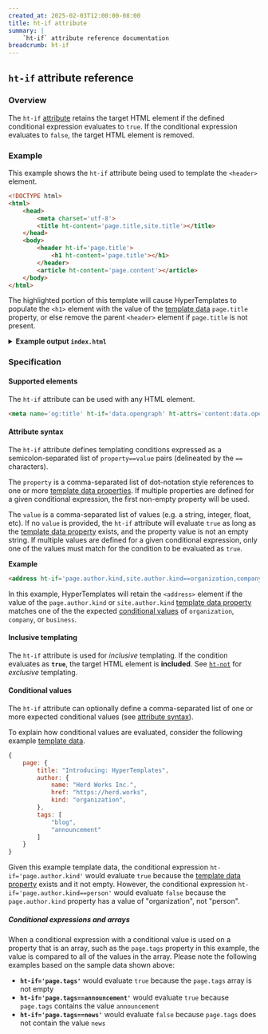 ```yaml
---
created_at: 2025-02-03T12:00:00-08:00
title: ht-if attribute
summary: |
    `ht-if` attribute reference documentation
breadcrumb: ht-if
---
```


## `ht-if` attribute reference

<auto-toc selectors='h3,h4,h5,h6'></auto-toc>

### Overview

The `ht-if` [attribute] retains the target HTML element if the defined conditional expression evaluates to `true`.
If the conditional expression evaluates to `false`, the target HTML element is removed.

### Example

This example shows the `ht-if` attribute being used to template the `<header>` element.

<code-snippet ht-block filename='layout.html' highlight='8-10' with-line-numbers>

```html
<!DOCTYPE html>
<html>
    <head>
        <meta charset='utf-8'>
        <title ht-content='page.title,site.title'></title>
    </head>
    <body>
        <header ht-if='page.title'>
            <h1 ht-content='page.title'></h1>
        </header>
        <article ht-content='page.content'></article>
    </body>
</html>
```

</code-snippet>

The highlighted portion of this template will cause HyperTemplates to populate the `<h1>` element with the value of the [template data] `page.title` property, or else remove the parent `<header>` element if `page.title` is not present.

<details><summary><strong>Example output <code>index.html</code></strong></summary>

Let's see what happens when we process this template with the following [template data].

```javascript
{
    site: {
        title: "Conditional templating is fun!",
    },
    page: {
        content: "Lorem ipsum, hipsters get some"
    }
}
```

The `<header>` element will be removed because the example template data did not contain a `page.title` property.

```html
<!DOCTYPE html>
<html lang='en-US'>
    <head>
        <meta charset='utf-8'>
        <title>Conditional templating is fun!</title>
    </head>
    <body>
        <article>Lorem ipsum, hipsters get some.</article>
    </body>
</html>
```

</details>

### Specification

#### Supported elements

The `ht-if` attribute can be used with any HTML element.

```html
<meta name='og:title' ht-if='data.opengraph' ht-attrs='content:data.opengraph.title'>
```

#### Attribute syntax

The `ht-if` attribute defines templating conditions expressed as a semicolon-separated list of `property==value` pairs (delineated by the `==` characters).

The `property` is a comma-separated list of dot-notation style references to one or more [template data properties].
If multiple properties are defined for a given conditional expression, the first non-empty property will be used.

The `value` is a comma-separated list of values (e.g. a string, integer, float, etc).
If no `value` is provided, the `ht-if` attribute will evaluate `true` as long as the [template data property] exists, and the property value is not an empty string.
If multiple values are defined for a given conditional expression, only one of the values must match for the condition to be evaluated as `true`.

**Example**

```html
<address ht-if='page.author.kind,site.author.kind==organization,company,business' ht-content='page.author.address'></address>
```

In this example, HyperTemplates will retain the `<address>` element if the value of the `page.author.kind` or `site.author.kind` [template data property] matches one of the the expected [conditional values] of `organization`, `company`, or `business`.

#### Inclusive templating

The `ht-if` attribute is used for _inclusive_ templating.
If the condition evaluates as **`true`**, the target HTML element is **included**.
See [`ht-not`] for _exclusive_ templating.

#### Conditional values

The `ht-if` attribute can optionally define a comma-separated list of one or more expected conditional values (see [attribute syntax]).

To explain how conditional values are evaluated, consider the following example [template data]. 

```javascript
{
    page: {
        title: "Introducing: HyperTemplates",
        author: {
            name: "Herd Works Inc.",
            href: "https://herd.works",
            kind: "organization",
        },
        tags: [
            "blog",
            "announcement"
        ]
    }
}
```

Given this example template data, the conditional expression `ht-if='page.author.kind'` would evaluate `true` because the [template data property] exists and it not empty.
However, the conditional expression `ht-if='page.author.kind==person'` would evaluate `false` because the `page.author.kind` property has a value of "organization", not "person".

##### Conditional expressions and arrays

When a conditional expression with a conditional value is used on a property that is an array, such as the `page.tags` property in this example, the value is compared to all of the values in the array.
Please note the following examples based on the sample data shown above:

* **`ht-if='page.tags'`** would evaluate `true` because the `page.tags` array is not empty
* **`ht-if='page.tags==announcement'`** would evaluate `true` because `page.tags` contains the value `announcement`
* **`ht-if='page.tags==news'`** would evaluate `false` because `page.tags` does not contain the value `news`

<!-- Links -->
[attribute]: https://developer.mozilla.org/en-US/docs/Web/HTML/Attributes
[template data]: /docs/reference/core/data/
[template data property]: /docs/reference/core/data/#template-data-property
[template data properties]: /docs/reference/core/data/#template-data-property
[attribute syntax]: #attribute-syntax
[conditional value]: #conditional-values
[conditional values]: #conditional-values
[`ht-not`]: /docs/reference/core/attributes/ht-not/
